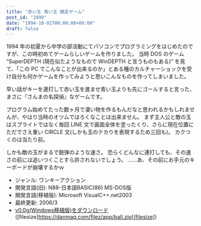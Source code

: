 ```yaml
---
title: "赤い玉 青い玉 競走ゲーム"
post_id: "2899"
date: "1994-10-01T00:00:00+09:00"
draft: false
---
```



1994 年の初夏から中学の部活動にてパソコンでプログラミングをはじめたのですが、この時初めてゲームらしいゲームを作りました。
当時 DOS のゲーム “SuperDEPTH (現在似たようなもので WinDEPTH と言うものもある)” を見て、「この PC でこんなことが出来るのか」とある種のカルチャーショックを受け自分も何かゲームを作ってみようと思いこんなものを作ってしまいました。

早い話がキーを連打して赤い玉を進ませ青い玉よりも先にゴールすると言った、まさに『さんまの名探偵』なゲームです。

プログラム始めてたった数ヶ月で凄い物を作るもんだなと思われるかもしれませんが、やはり当時のオツムではろくなことは出来ません。
まず主人公と敵の玉はスプライトではなく毎回 LINE 文で画面全体を塗ったくり、さらに現在位置にただでさえ重い CIRCLE 文(しかも玉のテカりを表現するため三回も)。
カクつくのは当たり前。

しかも敵の玉がまるで銃弾のような速さ。
恐らくどんなに連打しても、その速さの前には追いつくことすら許されないでしょう。
……あ、その前にお手元のキーボードが崩壊するかｗ

* ジャンル: ワンキーアクション
* 開発言語(旧): N88-日本語BASIC(86) MS-DOS版
* 開発言語(移植版): Microsoft VisualC++.net2003
* 最終更新: 2006/3
* [v0.0g(Windows移植版)をダウンロード](/filez/app/ball.zip) ([filesize]https://danmaq.com/filez/app/ball.zip[/filesize])
